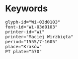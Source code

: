 # Keywords
<pre>
glyph-id="Wi-03d0103"
font-id="Wi-03d0103"
printer-id="Wi"
printer="Maciej Wirzbięta"
period="1555/7-1605"
place="Kraków"
PT plate="570"
</pre>

